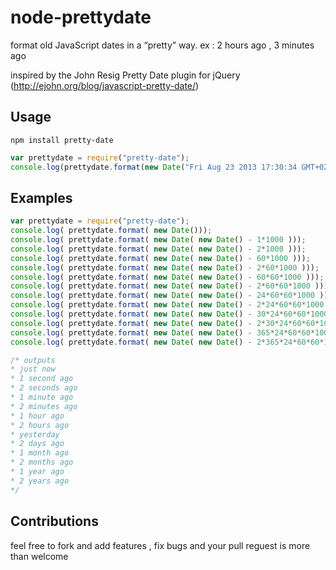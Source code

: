 node-prettydate
===============

format old JavaScript dates in a “pretty” way. ex : 2 hours ago , 3 minutes ago

inspired by the John Resig Pretty Date plugin for jQuery (http://ejohn.org/blog/javascript-pretty-date/)


## Usage

`npm install pretty-date`

```javascript
var prettydate = require("pretty-date");
console.log(prettydate.format(new Date("Fri Aug 23 2013 17:30:34 GMT+0200 (EET)")));
```

## Examples
```javascript
var prettydate = require("pretty-date");
console.log( prettydate.format( new Date()));
console.log( prettydate.format( new Date( new Date() - 1*1000 )));
console.log( prettydate.format( new Date( new Date() - 2*1000 )));
console.log( prettydate.format( new Date( new Date() - 60*1000 )));
console.log( prettydate.format( new Date( new Date() - 2*60*1000 )));
console.log( prettydate.format( new Date( new Date() - 60*60*1000 )));
console.log( prettydate.format( new Date( new Date() - 2*60*60*1000 )));
console.log( prettydate.format( new Date( new Date() - 24*60*60*1000 )));
console.log( prettydate.format( new Date( new Date() - 2*24*60*60*1000 )));
console.log( prettydate.format( new Date( new Date() - 30*24*60*60*1000 )));
console.log( prettydate.format( new Date( new Date() - 2*30*24*60*60*1000 )));
console.log( prettydate.format( new Date( new Date() - 365*24*60*60*1000 )));
console.log( prettydate.format( new Date( new Date() - 2*365*24*60*60*1000 )));

/* outputs
* just now
* 1 second ago
* 2 seconds ago
* 1 minute ago
* 2 minutes ago
* 1 hour ago
* 2 hours ago
* yesterday
* 2 days ago
* 1 month ago
* 2 months ago
* 1 year ago
* 2 years ago
*/
```

## Contributions
feel free to fork and add features , fix bugs and your pull reguest is more than welcome
